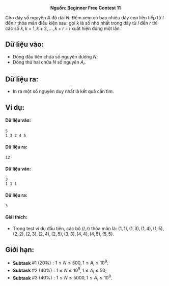 **<center>Nguồn: Beginner Free Contest 11</center>**

Cho dãy số nguyên $A$ độ dài $N$. Đếm xem có bao nhiêu dãy con liên tiếp từ $l$ đến $r$ thỏa mãn điều kiện sau: gọi $k$ là số nhỏ nhất trong dãy từ $l$ đến $r$ thì các số $k, k + 1, k + 2,...,k + r − l$ xuất hiện đúng một lần.

## Dữ liệu vào:
- Dòng đầu tiên chứa số nguyên dương $N$;
- Dòng thứ hai chứa $N$ số nguyên $A_i$.

## Dữ liệu ra:
- In ra một số nguyên duy nhất là kết quả cần tìm.

## Ví dụ:
#### Dữ liệu vào:
```
5
1 3 2 4 5
```

#### Dữ liệu ra:
```
12
```

#### Dữ liệu vào:
```
3
1 1 1
```

#### Dữ liệu ra:
```
3
```

#### Giải thích:
- Trong test ví dụ đầu tiên, các bộ $(l, r)$ thỏa mãn là: $(1, 1), (1, 3), (1, 4), (1, 5), (2, 2), (2, 3), (2, 4), (2, 5), (3, 3), (4, 4), (4, 5), (5, 5)$.

## Giới hạn:
- **Subtask** $\#1\ (20\%): 1 ≤ N ≤ 500, 1 ≤ A_i ≤ 10^9$:
- **Subtask** $\#2\ (40\%): 1 ≤ N ≤ 10^5, 1 ≤ A_i ≤ 50$;
- **Subtask** $\#3\ (40\%): 1 ≤ N ≤ 5000, 1 ≤ A_i ≤ 10^9$.